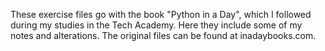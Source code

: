 These exercise files go with the book "Python in a Day", which I followed during my studies in the Tech Academy.
Here they include some of my notes and alterations.
The original files can be found at inadaybooks.com.
